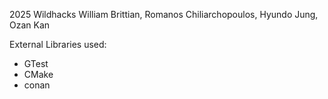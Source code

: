 2025 Wildhacks
William Brittian, Romanos Chiliarchopoulos, Hyundo Jung, Ozan Kan


External Libraries used:
 - GTest
 - CMake
 - conan